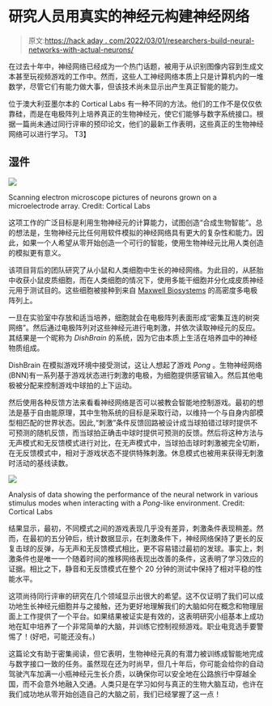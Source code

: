 # 研究人员用真实的神经元构建神经网络

> 原文:[https://hack aday . com/2022/03/01/researchers-build-neural-networks-with-actual-neurons/](https://hackaday.com/2022/03/01/researchers-build-neural-networks-with-actual-neurons/)

在过去十年中，神经网络已经成为一个热门话题，被用于从识别图像内容到生成文本甚至玩视频游戏的工作中。然而，这些人工神经网络本质上只是计算机内的一堆数学，尽管它们有能力做大事，但该技术尚未显示出产生真正智能的能力。

位于澳大利亚墨尔本的 Cortical Labs 有一种不同的方法。他们的工作不是仅仅依靠硅，而是在电极阵列上培养真正的生物神经元，使它们能够与数字系统接口。根据一篇尚未通过同行评审的预印论文，他们的最新工作表明，这些真正的生物神经网络可以进行学习。
T3】

## 湿件

![](../Images/3c6bfa17d6548c83c0b6901881f2d0f8.png)

Scanning electron microscope pictures of neurons grown on a microelectrode array. Credit: Cortical Labs

这项工作的广泛目标是利用生物神经元的计算能力，试图创造“合成生物智能”。总的想法是，生物神经元比任何用软件模拟的神经网络具有更大的复杂性和能力。因此，如果一个人希望从零开始创造一个可行的智能，使用生物神经元比用人类创造的模拟更有意义。

该项目背后的团队研究了从小鼠和人类细胞中生长的神经网络。为此目的，从胚胎中收获小鼠皮质细胞，而在人类细胞的情况下，使用多能干细胞并分化成皮质神经元用于测试目的。这些细胞被接种到来自 [Maxwell Biosystems](https://www.mxwbio.com/technology/?gclid=CjwKCAiA9tyQBhAIEiwA6tdCrMFEK1awdS-XHiO1djSx4txonUvcfCWtkNulrhsGWfIswcX7qNtV-hoCtbcQAvD_BwE) 的高密度多电极阵列上。

一旦在实验室中存放和适当培养，细胞就会在电极阵列表面形成“密集互连的树突网络”。然后通过电极阵列对这些神经元进行电刺激，并依次读取神经元的反应。其结果是一个昵称为 *DishBrain* 的系统，因为它由本质上生活在培养皿中的神经物质组成。

DishBrain 在模拟游戏环境中接受测试，这让人想起了游戏 *Pong* 。生物神经网络(BNN)有一系列基于游戏状态进行刺激的电极，为细胞提供感官输入。然后其他电极被分配来控制游戏中球拍的上下运动。

然后使用各种反馈方法来看看神经网络是否可以被教会智能地控制游戏。最初的想法是基于自由能原理，其中生物系统的目标是采取行动，以维持一个与自身内部模型相匹配的世界状态。因此,“刺激”条件反馈回路被设计成当球拍错过球时提供不可预测的随机反馈，而当球拍正确击中球时提供可预测的反馈。然后将这种方法与无声模式和无反馈模式进行对比，在无声模式中，当球拍击球时刺激被完全切断，在无反馈模式中，相对于游戏状态不提供特殊刺激。休息模式也被用来获得无刺激时活动的基线读数。

![](../Images/ffcf47b0bdb315191fd61a4c1119ade7.png)

Analysis of data showing the performance of the neural network in various stimulus modes when interacting with a *Pong*-like environment. Credit: Cortical Labs

结果显示，最初，不同模式之间的游戏表现几乎没有差异，刺激条件表现稍差。然而，在最初的五分钟后，统计数据显示，在刺激条件下，神经网络保持了更长的反复击球的反弹，与无声和无反馈模式相比，更不容易错过最初的发球。事实上，刺激条件也是唯一一个随着时间的推移网络表现出改善的条件，这表明了学习效应的证据。相比之下，静音和无反馈模式在整个 20 分钟的测试中保持了相对平稳的性能水平。

这项尚待同行评审的研究在几个领域显示出很大的希望。这不仅证明了我们可以成功地生长神经元细胞并与之接触，还为更好地理解我们的大脑如何在概念和物理层面上工作提供了一个平台。如果结果被证实是有效的，这表明研究小组基本上成功地在缸中培养了一个非常简单的大脑，并训练它控制视频游戏。职业电竞选手要警惕了！(好吧，可能还没有。)

这篇论文有助于密集阅读，但它表明，生物神经元真的有潜力被训练成智能地完成与数字接口一致的任务。虽然现在还为时尚早，但几十年后，你可能会给你的自动驾驶汽车加满一小瓶神经元生长介质，以确保你可以安全地在公路旅行中穿越全国，而不会意外地融入交通。人类只是在学习如何与真正的生物大脑互动，也许在我们成功地从零开始创造自己的大脑之前，我们已经掌握了这一点！